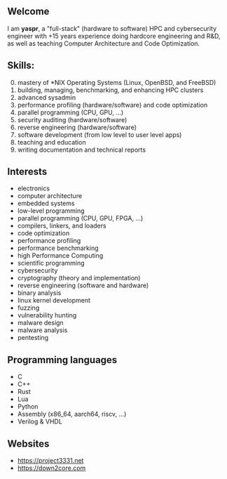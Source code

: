 ## Welcome

I am **yaspr**, a "full-stack" (hardware to software) HPC and cybersecurity engineer with +15 years experience doing hardcore engineering and R&D, as well as teaching Computer Architecture and Code Optimization.

## Skills: 
  0) mastery of *NIX Operating Systems (Linux, OpenBSD, and FreeBSD) 
  1) building, managing, benchmarking, and enhancing HPC clusters
  2) advanced sysadmin
  3) performance profiling (hardware/software) and code optimization
  4) parallel programming (CPU, GPU, ...)
  5) security auditing (hardware/software)
  6) reverse engineering (hardware/software)
  7) software development (from low level to user level apps) 
  8) teaching and education
  9) writing documentation and technical reports
     
## Interests
  - electronics
  - computer architecture
  - embedded systems 
  - low-level programming
  - parallel programming (CPU, GPU, FPGA, ...)
  - compilers, linkers, and loaders 
  - code optimization
  - performance profiling
  - performance benchmarking
  - high Performance Computing
  - scientific programming
  - cybersecurity
  - cryptography (theory and implementation)
  - reverse engineering (software and hardware)
  - binary analysis
  - linux kernel development
  - fuzzing
  - vulnerability hunting
  - malware design
  - malware analysis
  - pentesting
    
## Programming languages
  - C
  - C++
  - Rust
  - Lua
  - Python
  - Assembly (x86_64, aarch64, riscv, ...)
  - Verilog & VHDL
    
## Websites
  - https://project3331.net
  - https://down2core.com
